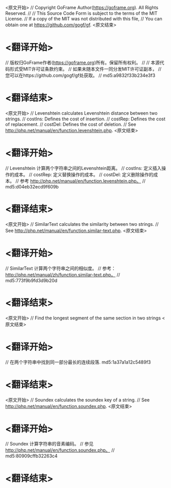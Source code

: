 
<原文开始>
// Copyright GoFrame Author(https://goframe.org). All Rights Reserved.
//
// This Source Code Form is subject to the terms of the MIT License.
// If a copy of the MIT was not distributed with this file,
// You can obtain one at https://github.com/gogf/gf.
<原文结束>

# <翻译开始>
// 版权归GoFrame作者(https://goframe.org)所有。保留所有权利。
//
// 本源代码形式受MIT许可证条款约束。
// 如果未随本文件一同分发MIT许可证副本，
// 您可以在https://github.com/gogf/gf处获取。
// md5:a9832f33b234e3f3
# <翻译结束>


<原文开始>
// Levenshtein calculates Levenshtein distance between two strings.
// costIns: Defines the cost of insertion.
// costRep: Defines the cost of replacement.
// costDel: Defines the cost of deletion.
// See http://php.net/manual/en/function.levenshtein.php.
<原文结束>

# <翻译开始>
// Levenshtein 计算两个字符串之间的Levenshtein距离。
// costIns: 定义插入操作的成本。
// costRep: 定义替换操作的成本。
// costDel: 定义删除操作的成本。
// 参考 http://php.net/manual/en/function.levenshtein.php。
// md5:d04eb32ecd9f609b
# <翻译结束>


<原文开始>
// SimilarText calculates the similarity between two strings.
// See http://php.net/manual/en/function.similar-text.php.
<原文结束>

# <翻译开始>
// SimilarText 计算两个字符串之间的相似度。
// 参考：http://php.net/manual/zh/function.similar-text.php。
// md5:773f9b9fd3d9b20d
# <翻译结束>


<原文开始>
// Find the longest segment of the same section in two strings
<原文结束>

# <翻译开始>
// 在两个字符串中找到同一部分最长的连续段落. md5:1a37a1a12c5489f3
# <翻译结束>


<原文开始>
// Soundex calculates the soundex key of a string.
// See http://php.net/manual/en/function.soundex.php.
<原文结束>

# <翻译开始>
// Soundex 计算字符串的音素编码。
// 参见 http://php.net/manual/en/function.soundex.php。
// md5:80909cffb32263c4
# <翻译结束>


